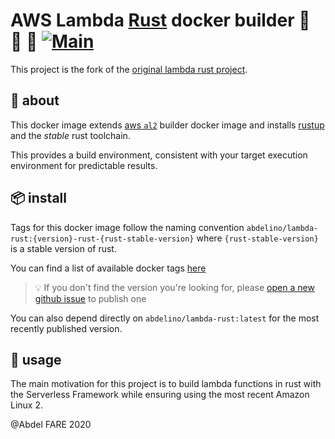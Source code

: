 # AWS Lambda [Rust](https://www.rust-lang.org/) docker builder 🐑 🦀 🐳 [![Main](https://github.com/abdelino17/lambda-rust/actions/workflows/main.yml/badge.svg)](https://github.com/abdelino17/lambda-rust/actions/workflows/main.yml)

This project is the fork of the [original lambda rust project](https://github.com/softprops/lambda-rust).

## 🤔 about

This docker image extends [aws `al2`](https://github.com/aws/aws-lambda-base-images) builder docker image and installs [rustup](https://rustup.rs/) and the _stable_ rust toolchain.

This provides a build environment, consistent with your target execution environment for predictable results.

## 📦 install

Tags for this docker image follow the naming convention `abdelino/lambda-rust:{version}-rust-{rust-stable-version}`
where `{rust-stable-version}` is a stable version of rust.

You can find a list of available docker tags [here](https://hub.docker.com/r/abdelino/lambda-rust/tags)

> 💡 If you don't find the version you're looking for, please [open a new github issue](https://github.com/abdelino/lambda-rust/issues/new?title=I%27m%20looking%20for%20version%20xxx) to publish one

You can also depend directly on `abdelino/lambda-rust:latest` for the most recently published version.

## 🤸 usage

The main motivation for this project is to build lambda functions in rust with the Serverless Framework while ensuring using the most recent Amazon Linux 2.

@Abdel FARE 2020
